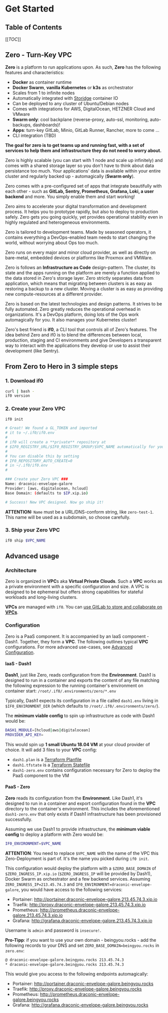 # Get Started

## Table of Contents

[[_TOC_]]

## Zero - Turn-Key VPC

**Zero** is a platform to run applications upon. As such, **Zero** has the following features and characteristics:

- **Docker** as container runtime
- **Docker Swarm**, **vanilla Kubernetes** or **k3s** as orchestrator
- Scales from 1 to infinite nodes
- Automatically integrated with [Storidge](https://storidge.com/) container IO
- Can be deployed to any cluster of Ubuntu/Debian nodes
- Comes with integrations for AWS, DigitalOcean, HETZNER Cloud and VMware
- **Swarm only**: cool backplane (reverse-proxy, auto-ssl, monitoring, auto-backups, dashboards)!
- **Apps**: turn-key GitLab, Minio, GitLab Runner, Rancher, more to come ...
- CLI integration (TBD)

**The goal for zero is to get teams up and running fast, with a set of services to help them and infrastructure they do not need to worry about.**

Zero is highly scalable (you can start with 1 node and scale up infinitely) and comes with a shared storage layer so you don't have to think about data persistance too much. Your applications' data is available within your entire cluster and regularly backed up - automagically (**Swarm only**).

Zero comes with a pre-configured set of apps that integrate beautifully with each other - such as **GitLab, Sentry, Prometheus, Grafana, Loki, a user backend** and more. You simply enable them and start working!

Zero aims to accelerate your digital transformation and development process. It helps you to prototype rapidly, but also to deploy to production safely. Zero gets you going quickly, yet provides operational stability even in highly regulated and heterogeneous environments.

Zero is tailored to development teams. Made by seasoned operators, it contains everything a DevOps-enabled team needs to start changing the world, without worrying about Ops too much.

Zero runs on every major and minor cloud provider, as well as directly on bare-metal, embedded devices or platforms like Proxmox and VMWare.

Zero is follows an **Infrastructure as Code** design-pattern. The cluster, its state and the apps running on the platform are merely a function applied to the data stored in Zero's storage layer. Zero strictly separates data from application, which means that migrating between clusters is as easy as restoring a backup to a new cluster. Moving a cluster is as easy as providing new compute-resources at a different provider.

Zero is based on the latest technologies and design patterns. It strives to be fully automated. Zero greatly reduces the operational overhead in organizations. It's a DevOps platform, doing lots of the Ops work automagically for you. It also manages your Kubernetes cluster!

Zero's best friend is **if0**, a CLI tool that controls all of Zero's features. The idea behind Zero and if0 is to blend the differences between local, production, staging and CI environments and give Developers a transparent way to interact with the applications they develop or use to assist their development (like Sentry).

## From Zero to Hero in 3 simple steps

### 1. Download if0

```bash
curl | bash -
if0 version
```

### 2. Create your Zero VPC

```bash
if0 init

# Great! We found a GL_TOKEN and imported
# it to ~/.if0/if0.env
#
# if0 will create a **private** repository at
# $IF0_REGISTRY_URL/$IF0_REGISTRY_GROUP/$VPC_NAME automatically for you
#
# You can disable this by setting
# IF0_REPOSITORY_AUTO_CREATE=0
# in ~/.if0/if0.env
#

### Create your Zero VPC ###
Name: draconic-envelope-galore
Provider: [aws, digitalocean, hcloud]
Base Domain: (defaults to $IP.xip.io)

# Success! New VPC designed. Now go ship it!
```

**ATTENTION:** `Name` must be a URL/DNS-conform string, like `zero-test-1`. This name will be used as a subdomain, so choose carefully.

### 3. Ship your Zero VPC

```bash
if0 ship $VPC_NAME
```

## Advanced usage

### Architecture

Zero is organized in **VPC**s aka **Virtual Private Clouds**. Such a **VPC** works as a private environment with a specific configuration and size. A VPC is designed to be ephemeral but offers strong capabilities for stateful workloads and long-living clusters.

**VPCs** are managed with `if0`. You can [use GitLab to store and collaborate on **VPCs**](manage-vpcs.md).

### Configuration

Zero is a PaaS component. It is accompanied by an IaaS component - Dash1. Together, they form a **VPC**. The following outlines typical **VPC** configurations. For more advanced use-cases, see [Advanced Configuration](advanced-configuration.md).

#### IaaS - Dash1

**Dash1**, just like Zero, reads configuration from the **Environment**. Dash1 is designed to run in a container and exports the content of any file matching the following expression to the running container's environment on container start: `/root/.if0/.environments/zero/*.env`

Typically, Dash1 expects its configuration in a file called `dash1.env` living in `$IF0_ENVIRONMENT_DIR` (which defaults to `/root/.if0/.environments/zero/`).

The **minimum viable config** to spin up infrastructure as code with Dash1 would be:

```bash
DASH1_MODULE=[hcloud|aws|digitalocean]
PROVIDER_API_KEY=
```

This would spin up **1 small Ubuntu 18.04 VM** at your cloud provider of choice. It will add 3 files to your **VPC** config:

- `dash1.plan` is a [Terraform Planfile](https://www.terraform.io/docs/commands/plan.html)
- `dash1.tfstate` is a [Terraform Statefile](https://www.terraform.io/docs/state/index.html)
- `dash1-zero.env` contains configuration necessary for Zero to deploy the PaaS component to the VM

#### PaaS - Zero

**Zero** reads its configuration from the **Environment**. Like Dash1, it's designed to run in a container and export configuration found in the **VPC** directory to the container's environment. This includes the aforementioned `dash1-zero.env` that only exists if Dash1 infrastructure has been provisioned successfully.

Assuming we use Dash1 to provide infrastructure, the **minimum viable config** to deploy a platform with Zero would be:

```bash
IF0_ENVIRONMENT=$VPC_NAME
```

**ATTENTION**: You need to replace `$VPC_NAME` with the name of the VPC this Zero-Deployment is part of. It's the name you picked during `if0 init`.

This configuration would deploy the platform with a `$ZERO_BASE_DOMAIN` of `$ZERO_INGRESS_IP.xip.io` (`$ZERO_INGRESS_IP` will be provided by Dash1), Docker Swarm as orchestrator and a few backend services. Assuming `ZERO_INGRESS_IP=213.45.74.3` and `IF0_ENVIRONMENT=draconic-envelope-galore`, you would have access to the following services:

- Portainer: http://portainer.draconic-envelope-galore.213.45.74.3.xip.io
- Traefik: http://proxy.draconic-envelope-galore.213.45.74.3.xip.io
- Prometheus: http://prometheus.draconic-envelope-galore.213.45.74.3.xip.io
- Grafana: http://grafana.draconic-envelope-galore.213.45.74.3.xip.io

Username is `admin` and password is `insecure!`.

**Pro-Tipp**: if you want to use your own domain - beingyou.rocks - add the following records to your DNS and set `ZERO_BASE_DOMAIN=beingyou.rocks` in `zero.env`:

```bash
@ draconic-envelope-galore.beingyou.rocks 213.45.74.3
* draconic-envelope-galore.beingyou.rocks 213.45.74.3
```

This would give you access to the following endpoints automagically:

- Portainer: http://portainer.draconic-envelope-galore.beingyou.rocks
- Traefik: http://proxy.draconic-envelope-galore.beingyou.rocks
- Prometheus: http://prometheus.draconic-envelope-galore.beingyou.rocks
- Grafana: http://grafana.draconic-envelope-galore.beingyou.rocks